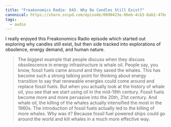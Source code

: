 ```yaml
---
title: "Freakonomics Radio: 643. Why Do Candles Still Exist?"
canonical: https://share.snipd.com/episode/0090423e-86eb-4cb3-8ab2-47bda6c6632c
tags:
  - audio
---
```


I really enjoyed this Freakonomics Radio episode which started out exploring why candles still exist, but then side tracked into explorations of obsolence, energy demand, and human nature.

> The biggest example that people discuss when they discuss obsolescence in energy infrastructure is whale oil. People say, you know, fossil fuels came around and they saved the whales. This has become such a strong talking point for thinking about energy transition to say that renewable energies could come around and replace fossil fuels. But when you actually look at the history of whale oil, you see that we start using oil in the mid-19th century. Fossil fuels become more and more pervasive into the 20th, 21st century. And whale oil, the killing of the whales actually intensified the most in the 1960s. The introduction of fossil fuels actually led to the killing of more whales. Why was it? Because fossil fuel powered ships could go around the world and kill whales in a much more effective way.
